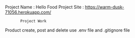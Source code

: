 Project Name : Hello Food Project Site : https://warm-dusk-71056.herokuapp.com/

           Project Work
Product create, post and delete use .env file and .gitignore file
